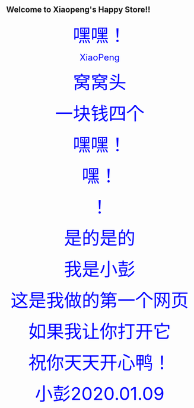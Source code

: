 ## Welcome to Xiaopeng's Happy Store!!

<html lang="zh_CN">
<head>
  <title>hello，我是小彭鸭</title>
</head>
<body>
  <p align="center"><font size="7" color="#0000ff">嘿嘿！</font></p>
  <p align="center"><font size="5" color="#0000ff">XiaoPeng</font></p>
  <p align="center"><font size="7" color="#0000ff">窝窝头</font></p>
  <p align="center"><font size="7" color="#0000ff">一块钱四个</font></p>
  <p align="center"><font size="7" color="#0000ff">嘿嘿！</font></p>
  <p align="center"><font size="7" color="#0000ff">嘿！</font></p>
  <p align="center"><font size="7" color="#0000ff">！</font></p>
  <p align="center"><font size="7" color="#0000ff">是的是的</font></p>
  <p align="center"><font size="7" color="#0000ff">我是小彭</font></p>
  <p align="center"><font size="7" color="#0000ff">这是我做的第一个网页</font></p>
  <p align="center"><font size="7" color="#0000ff">如果我让你打开它</font></p>
  <p align="center"><font size="7" color="#0000ff">祝你天天开心鸭！</font></p>
  <p align="center"><font size="7" color="#0000ff">小彭2020.01.09</font></p>
</body>
</html>
